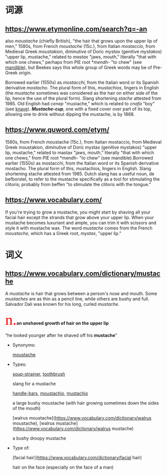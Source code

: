 # 词源
## https://www.etymonline.com/search?q=-an

also *moustache* (chiefly British), "the hair that grows upon the upper lip of men," 1580s, from French *moustache* (15c.), from Italian *mostaccio*, from Medieval Greek *moustakion*, diminutive of Doric *mystax* (genitive *mystakos*) "upper lip, mustache," related to *mastax* "jaws, mouth," literally "that with which one chews," perhaps from PIE root **mendh-* "to chew" (see [mandible](https://www.etymonline.com/word/mandible?ref=etymonline_crossreference)), but Beekes says this whole group of Greek words may be of Pre-Greek origin.

Borrowed earlier (1550s) as *mostacchi*, from the Italian word or its Spanish derivative *mostacho*. The plural form of this, *mustachios*, lingers in English (the *mustache* sometimes was considered as the hair on either side of the lip, hence the use of the plural form). Slang shortening *stache* attested from 1985. Old English had *cenep* "mustache," which is related to *cnafa* "boy" (see [knave](https://www.etymonline.com/word/knave?ref=etymonline_crossreference)). ***Mustache-cup***, one with a fixed cover over part of its top, allowing one to drink without dipping the mustache, is by 1868.



## https://www.quword.com/etym/

1580s, from French moustache (15c.), from Italian mostaccio, from  Medieval Greek moustakion, diminutive of Doric mystax (genitive  mystakos) "upper lip, mustache," related to mastax "jaws, mouth,"  literally "that with which one chews," from PIE root *mendh- "to chew"  (see mandible).Borrowed earlier (1550s) as mostacchi, from the Italian  word or its Spanish derivative mostacho. The plural form of this,  mustachios, lingers in English. Slang shortening stache attested from  1985. Dutch slang has a useful noun, de befborstel, to refer to the  mustache specifically as a tool for stimulating the clitoris; probably  from beffen "to stimulate the clitoris with the tongue."



## https://www.vocabulary.com/

If you're trying to grow a mustache, you might start by shaving all your facial hair except the strands that grow above your upper lip. When  your mustache becomes luxuriant and ample, you can trim it with scissors and style it with mustache wax. The word *mustache* comes from the French *moustache*, which has a Greek root, *mystax*, "upper lip."




# 词义
## https://www.vocabulary.com/dictionary/mustache

A *mustache* is hair that grows between a person's nose and mouth. Some *mustaches* are as thin as a pencil line, while others are bushy and full. Salvador Dali was known for his long, curled *mustache*.

<font color="red" face="黑体" size=15>n.</font>**an unshaved growth of hair on the upper lip**

“he looked younger after he shaved off his  **mustache**”

- Synonyms:

  [moustache](https://www.vocabulary.com/dictionary/moustache)

- Types:

  [soup-strainer](https://www.vocabulary.com/dictionary/soup-strainer), [toothbrush](https://www.vocabulary.com/dictionary/toothbrush) 
  
  slang for a mustache

  [handle-bars](https://www.vocabulary.com/dictionary/handle-bars), [moustachio](https://www.vocabulary.com/dictionary/moustachio), [mustachio](https://www.vocabulary.com/dictionary/mustachio)
  
  a large bushy moustache (with hair growing sometimes down the sides of the mouth)

  [walrus moustache](https://www.vocabulary.com/dictionary/walrus moustache), [walrus mustache](https://www.vocabulary.com/dictionary/walrus mustache)
  
  a bushy droopy mustache

- Type of:

  [facial hair](https://www.vocabulary.com/dictionary/facial hair)
  
  hair on the face (especially on the face of a man)

